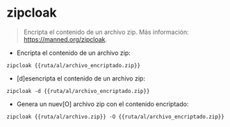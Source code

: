 # zipcloak

> Encripta el contenido de un archivo zip.
> Más información: <https://manned.org/zipcloak>.

- Encripta el contenido de un archivo zip:

`zipcloak {{ruta/al/archivo_encriptado.zip}}`

- [d]esencripta el contenido de un archivo zip:

`zipcloak -d {{ruta/al/archivo_encriptado.zip}}`

- Genera un nuev[O] archivo zip con el contenido encriptado:

`zipcloak {{ruta/al/archivo.zip}} -O {{ruta/al/archivo_encriptado.zip}}`
